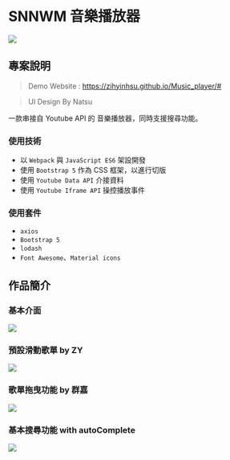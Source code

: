 # SNNWM 音樂播放器
![](https://i.imgur.com/7MRWBDq.jpg)

## 專案說明
> Demo Website : https://zihyinhsu.github.io/Music_player/#

> UI Design By Natsu

一款串接自 Youtube API 的 音樂播放器，同時支援搜尋功能。

### 使用技術
- 以 `Webpack` 與 `JavaScript ES6` 架設開發
- 使用 `Bootstrap 5` 作為 CSS 框架，以進行切版 
- 使用 `Youtube Data API` 介接資料
- 使用 `Youtube Iframe API` 操控播放事件

### 使用套件
- `axios`
- `Bootstrap 5`
- `lodash`
- `Font Awesome`、`Material icons`

## 作品簡介
### 基本介面
![](https://i.imgur.com/TKxAuFW.jpg)

### 預設滑動歌單 by ZY

![](https://i.imgur.com/wI7iGJH.png)

### 歌單拖曳功能 by 群嘉

![](https://i.imgur.com/D3mTX8K.png)

### 基本搜尋功能 with autoComplete

![](https://i.imgur.com/TehOPjG.jpg)
